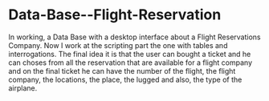 # Data-Base--Flight-Reservation
In working, a Data Base with a desktop interface about a Flight Reservations Company. Now I work at the scripting part the one with tables and interrogations. The final idea it is that the user can bought a ticket and he can choses from all the reservation that are available for a flight company and on the final ticket he can have the number of the flight, the flight company, the locations, the place, the lugged and also, the type of the airplane. 

